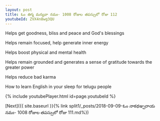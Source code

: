 ```yaml
---
layout: post
title: ఓం తిగ్మ మన్యవా నమః- 1008 రోజుల తపస్సులో రోజు 112
youtubeId: ZVX4n8wg3QU
---
```

 
 
Helps get goodness, bliss and peace and God's blessings
 
Helps remain focused, help generate inner energy 
 
Helps boost physical and mental health 
 
Helps remain grounded and generates a sense of gratitude towards the greater power 
 
Helps reduce bad karma
 
How to learn English in your sleep for telugu people
 
 
 
 


{% include youtubePlayer.html id=page.youtubeId %}
 
[Next]({{ site.baseurl }}{% link split1/_posts/2018-09-09-ఓం నాకథఞ్చరాయ నమః- 1008 రోజుల తపస్సులో రోజు 111.md%})
 
